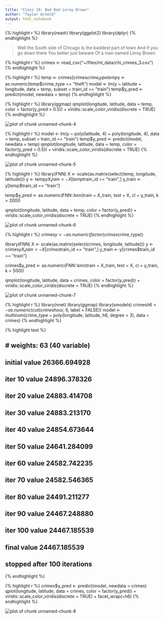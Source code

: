 ```yaml
---
title: "Class 10: Bad Bad Leroy Brown"
author: "Taylor Arnold"
output: html_notebook
---
```






{% highlight r %}
library(readr)
library(ggplot2)
library(dplyr)
{% endhighlight %}

> Well the South side of Chicago
> Is the baddest part of town
> And if you go down there
> You better just beware
> Of a man named Leroy Brown



{% highlight r %}
crimes <- read_csv("~/files/ml_data/chi_crimes_3.csv")
{% endhighlight %}


{% highlight r %}
temp <- crimes[crimes$crime_type %in% c("theft", "narcotics"),]
temp$y <- as.numeric(temp$crime_type == "theft")
model <- lm(y ~ latitude + longitude,
            data = temp, subset = train_id == "train")
temp$y_pred <- predict(model, newdata = temp)
{% endhighlight %}


{% highlight r %}
library(ggmap)
qmplot(longitude, latitude, data = temp, color = factor(y_pred > 0.5)) +
  viridis::scale_color_viridis(discrete = TRUE)
{% endhighlight %}

![plot of chunk unnamed-chunk-4](../assets/2017-09-28-class10/unnamed-chunk-4-1.png)


{% highlight r %}
model <- lm(y ~ poly(latitude, 4) + poly(longitude, 4),
            data = temp, subset = train_id == "train")
temp$y_pred <- predict(model, newdata = temp)
qmplot(longitude, latitude, data = temp, color = factor(y_pred > 0.5)) +
  viridis::scale_color_viridis(discrete = TRUE)
{% endhighlight %}

![plot of chunk unnamed-chunk-5](../assets/2017-09-28-class10/unnamed-chunk-5-1.png)


{% highlight r %}
library(FNN)
X <- scale(as.matrix(select(temp, longitude, latitude)))
y <- temp$y
X_train <- X[temp$train_id == "train",]
y_train <- y[temp$train_id == "train"]

temp$y_pred <- as.numeric(FNN::knn(train = X_train, test = X, cl = y_train, k = 200))

qmplot(longitude, latitude, data = temp, color = factor(y_pred)) +
  viridis::scale_color_viridis(discrete = TRUE)
{% endhighlight %}

![plot of chunk unnamed-chunk-6](../assets/2017-09-28-class10/unnamed-chunk-6-1.png)


{% highlight r %}
crimes$y <- as.numeric(factor(crimes$crime_type))


library(FNN)
X <- scale(as.matrix(select(crimes, longitude, latitude)))
y <- crimes$y
X_train <- X[crimes$train_id == "train",]
y_train <- y[crimes$train_id == "train"]

crimes$y_pred <- as.numeric(FNN::knn(train = X_train, test = X, cl = y_train, k = 500))

qmplot(longitude, latitude, data = crimes, color = factor(y_pred)) +
  viridis::scale_color_viridis(discrete = TRUE)
{% endhighlight %}

![plot of chunk unnamed-chunk-7](../assets/2017-09-28-class10/unnamed-chunk-7-1.png)




{% highlight r %}
library(nnet)
library(ggmap)
library(smodels)
crimes$h6 <- as.numeric(cut(crimes$hour, 6, label = FALSE))
model <- multinom(crime_type ~ poly(longitude, latitude, h6, degree = 3),
                  data = crimes)
{% endhighlight %}



{% highlight text %}
## # weights:  63 (40 variable)
## initial  value 26366.694928 
## iter  10 value 24896.378326
## iter  20 value 24883.414708
## iter  30 value 24883.213170
## iter  40 value 24854.673644
## iter  50 value 24641.284099
## iter  60 value 24582.742235
## iter  70 value 24582.546365
## iter  80 value 24491.211277
## iter  90 value 24467.248880
## iter 100 value 24467.185539
## final  value 24467.185539 
## stopped after 100 iterations
{% endhighlight %}



{% highlight r %}
crimes$y_pred <- predict(model, newdata = crimes)
qplot(longitude, latitude, data = crimes, color = factor(y_pred)) +
  viridis::scale_color_viridis(discrete = TRUE) +
  facet_wrap(~h6)
{% endhighlight %}

![plot of chunk unnamed-chunk-8](../assets/2017-09-28-class10/unnamed-chunk-8-1.png)




